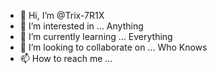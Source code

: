 - 👋 Hi, I’m @Trix-7R1X
- 👀 I’m interested in ... Anything
- 🌱 I’m currently learning ... Everything
- 💞️ I’m looking to collaborate on ... Who Knows
- 📫 How to reach me ...

<!---
Trix-7R1X/Trix-7R1X is a ✨ special ✨ repository because its `README.md` (this file) appears on your GitHub profile.
You can click the Preview link to take a look at your changes.
--->

